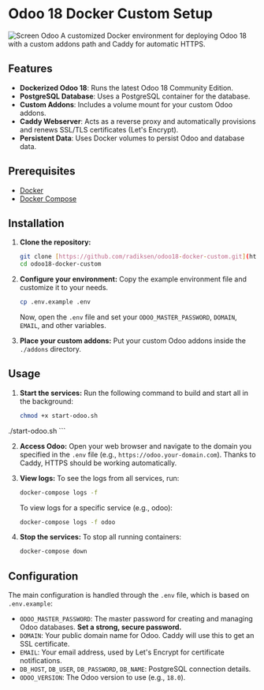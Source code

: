# Odoo 18 Docker Custom Setup
![Screen Odoo](https://github.com/radiksen/odoo18-docker-custom/blob/main/Screenshot%202025-06-18%20172824.png)
A customized Docker environment for deploying Odoo 18 with a custom addons path and Caddy for automatic HTTPS.

## Features

- **Dockerized Odoo 18**: Runs the latest Odoo 18 Community Edition.
- **PostgreSQL Database**: Uses a PostgreSQL container for the database.
- **Custom Addons**: Includes a volume mount for your custom Odoo addons.
- **Caddy Webserver**: Acts as a reverse proxy and automatically provisions and renews SSL/TLS certificates (Let's Encrypt).
- **Persistent Data**: Uses Docker volumes to persist Odoo and database data.

## Prerequisites

- [Docker](https://docs.docker.com/get-docker/)
- [Docker Compose](https://docs.docker.com/compose/install/)

## Installation

1.  **Clone the repository:**
    ```bash
    git clone [https://github.com/radiksen/odoo18-docker-custom.git](https://github.com/radiksen/odoo18-docker-custom.git)
    cd odoo18-docker-custom
    ```

2.  **Configure your environment:**
    Copy the example environment file and customize it to your needs.
    ```bash
    cp .env.example .env
    ```
    Now, open the `.env` file and set your `ODOO_MASTER_PASSWORD`, `DOMAIN`, `EMAIL`, and other variables.

3.  **Place your custom addons:**
    Put your custom Odoo addons inside the `./addons` directory.

## Usage

1.  **Start the services:**
    Run the following command to build and start all in the background:
    ```bash
    chmod +x start-odoo.sh
./start-odoo.sh
    ```

2.  **Access Odoo:**
    Open your web browser and navigate to the domain you specified in the `.env` file (e.g., `https://odoo.your-domain.com`). Thanks to Caddy, HTTPS should be working automatically.

3.  **View logs:**
    To see the logs from all services, run:
    ```bash
    docker-compose logs -f
    ```
    To view logs for a specific service (e.g., odoo):
    ```bash
    docker-compose logs -f odoo
    ```

4.  **Stop the services:**
    To stop all running containers:
    ```bash
    docker-compose down
    ```

## Configuration

The main configuration is handled through the `.env` file, which is based on `.env.example`:

- `ODOO_MASTER_PASSWORD`: The master password for creating and managing Odoo databases. **Set a strong, secure password.**
- `DOMAIN`: Your public domain name for Odoo. Caddy will use this to get an SSL certificate.
- `EMAIL`: Your email address, used by Let's Encrypt for certificate notifications.
- `DB_HOST`, `DB_USER`, `DB_PASSWORD`, `DB_NAME`: PostgreSQL connection details.
- `ODOO_VERSION`: The Odoo version to use (e.g., `18.0`).
